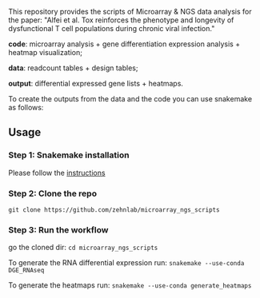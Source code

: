 This repository provides the scripts of Microarray & NGS data analysis for the paper: "Alfei et al. Tox reinforces the phenotype and longevity of dysfunctional T cell populations during chronic viral infection."

**code**: microarray analysis + gene differentiation expression analysis + heatmap visualization;

**data**: readcount tables + design tables;

**output**: differential expressed gene lists + heatmaps.

To create the outputs from the data and the code you can use snakemake as follows:

## Usage

### Step 1: Snakemake installation

Please follow the [instructions](https://snakemake.readthedocs.io/en/stable/getting_started/installation.html)

### Step 2: Clone the repo

`git clone https://github.com/zehnlab/microarray_ngs_scripts`

### Step 3: Run the workflow

go the cloned dir:
`cd microarray_ngs_scripts`

To generate the RNA differential expression run: 
`snakemake --use-conda DGE_RNAseq`

To generate the heatmaps run: 
`snakemake --use-conda generate_heatmaps`